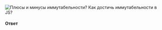 ![Плюсы и минусы иммутабельности? Как достичь иммутабельности в JS?](https://youtu.be/ngyOYuTrUk8?t=445)

#### Ответ

